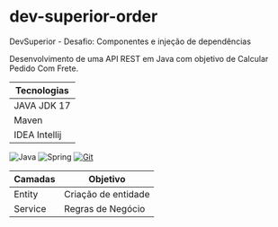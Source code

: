 # dev-superior-order
DevSuperior - Desafio: Componentes e injeção de dependências

Desenvolvimento de uma API REST em Java com objetivo de Calcular Pedido Com Frete.

| Tecnologias                  |
| -----------------------------| 
| JAVA JDK 17                  |
| Maven                        |
| IDEA Intellij                |

![Java](https://img.shields.io/badge/java-%23ED8B00.svg?style=for-the-badge&logo=openjdk&logoColor=white)
![Spring](https://img.shields.io/badge/spring-%236DB33F.svg?style=for-the-badge&logo=spring&logoColor=white)
[![Git](https://img.shields.io/badge/Git-000?style=for-the-badge&logo=git&logoColor=E94D5F)](https://git-scm.com/doc)

| Camadas    | Objetivo                                                              |
| ---------- | --------------------------------------------------------------------- | 
| Entity     | Criação de entidade                                                   |
| Service    | Regras de Negócio                                                     |
